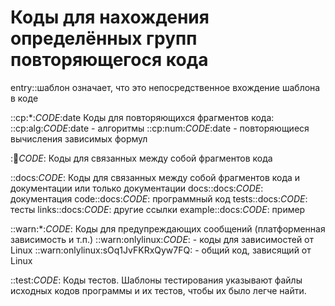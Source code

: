 # Коды для нахождения определённых групп повторяющегося кода

entry::шаблон означает, что это непосредственное вхождение шаблона в коде

::cp:*:_CODE_:date
    Коды для повторяющихся фрагментов кода:
        ::cp:alg:_CODE_:date - алгоритмы
        ::cp:num:_CODE_:date - повторяющиеся вычисления зависимых формул

::link:_CODE_:
    Коды для связанных между собой фрагментов кода

::docs:_CODE_:
    Коды для связанных между собой фрагментов кода и документации или только документации
    docs::docs:_CODE_:      документация
    code::docs:_CODE_:      программный код
    tests::docs:_CODE_:     тесты
    links::docs:_CODE_:     другие ссылки
    example::docs:_CODE_:   пример


::warn:*:_CODE_:
    Коды для предупреждающих сообщений (платформенная зависимость и т.п.)
    ::warn:onlylinux:_CODE_:    - коды для зависимостей от Linux
    ::warn:onlylinux:sOq1JvFKRxQyw7FQ: - общий код, зависящий от Linux

::test:_CODE_:
    Коды тестов. Шаблоны тестирования указывают файлы исходных кодов программы и их тестов, чтобы их было легче найти.

